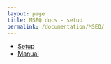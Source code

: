 ```yaml
---
layout: page
title: MSEQ docs - setup
permalink: /documentation/MSEQ/
---
```


- [Setup](/mdma/documentation/MSEQ/setup)
- [Manual](/mdma/documentation/MSEQ/manual)